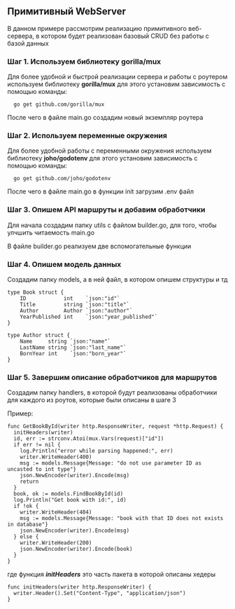 ## Примитивный WebServer

В данном примере рассмотрим реализацию примитивного веб-сервера, в котором будет реализован базовый CRUD без работы с базой данных

### Шаг 1. Используем библиотеку gorilla/mux

Для более удобной и быстрой реализации сервера и работы с роутером используем библиотеку **gorilla/mux** для этого установим зависимость с помощью команды:

```
  go get github.com/gorilla/mux
```

После чего в файле main.go создадим новый экземпляр роутера

### Шаг 2. Используем переменные окружения

Для более удобной работы с переменными окружения используем библиотеку **joho/godotenv** для этого установим зависимость с помощью команды:

```
  go get github.com/joho/godotenv
```

После чего в файле main.go в функции init загрузим .env файл

### Шаг 3. Опишем API маршруты и добавим обработчики

Для начала создадим папку utils с файлом builder.go, для того, чтобы улчшить читаемость main.go

В файле builder.go реализуем две вспомогательные функции

### Шаг 4. Опишем модель данных

Создадим папку models, а в ней файл, в котором опишем структуры и тд

```
type Book struct {
	ID            int    `json:"id"`
	Title         string `json:"title"`
	Author        Author `json:"author"`
	YearPublished int    `json:"year_published"`
}

type Author struct {
	Name     string `json:"name"`
	LastName string `json:"last_name"`
	BornYear int    `json:"born_year"`
}
```

### Шаг 5. Завершим описание обработчиков для маршрутов

Создадим папку handlers, в которой будут реализованы обработчики для каждого из роутов, которые были описаны в шаге 3

Пример:

```
func GetBookById(writer http.ResponseWriter, request *http.Request) {
  initHeaders(writer)
  id, err := strconv.Atoi(mux.Vars(request)["id"])
  if err != nil {
    log.Println("error while parsing happened:", err)
    writer.WriteHeader(400)
    msg := models.Message{Message: "do not use parameter ID as uncasted to int type"}
    json.NewEncoder(writer).Encode(msg)
    return
  }
  book, ok := models.FindBookById(id)
  log.Println("Get book with id:", id)
  if !ok {
    writer.WriteHeader(404)
    msg := models.Message{Message: "book with that ID does not exists in database"}
    json.NewEncoder(writer).Encode(msg)
  } else {
    writer.WriteHeader(200)
    json.NewEncoder(writer).Encode(book)
  }
}
```

где функция **_initHeaders_** это часть пакета в которой описаны хедеры

```
func initHeaders(writer http.ResponseWriter) {
  writer.Header().Set("Content-Type", "application/json")
}
```
